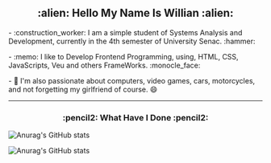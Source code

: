 <h2 align="center">:alien: Hello My Name Is Willian :alien:</h2>

<p> - :construction_worker: I am a simple student of Systems Analysis and Development, currently in the 4th semester of University Senac. :hammer:</p>
<p> - :memo: I like to Develop Frontend Programming, using, HTML, CSS, JavaScripts, Veu and others FrameWorks. :monocle_face:</p> 
<p> - 🌱 I'm also passionate about computers, video games, cars, motorcycles, and not forgetting my girlfriend of course. 😄
<hr/>

<h3 align="center">:pencil2: What Have I Done :pencil2:</h3>

![Anurag's GitHub stats](https://github-readme-stats.vercel.app/api?username=SakamottoSann&show_icons=true&theme=merko) 


![Anurag's GitHub stats](https://github-readme-stats.vercel.app/api/top-langs/?username=SakamottoSann&hide=html&layout=compact&theme=merko)





<!--
**SakamottoSann/SakamottoSann** is a ✨ _special_ ✨ repository because its `README.md` (this file) appears on your GitHub profile.

Here are some ideas to get you started:

- 🔭 I’m currently working on ...
- 🌱 I’m currently learning ...
- 👯 I’m looking to collaborate on ...
- 🤔 I’m looking for help with ...
- 💬 Ask me about ...
- 📫 How to reach me: ...
- 😄 Pronouns: ...
- ⚡ Fun fact: ...
-->
